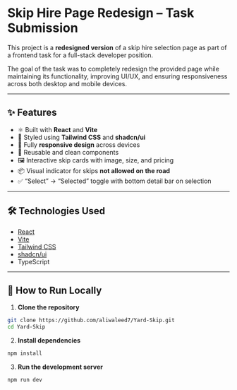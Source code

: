 # Skip Hire Page Redesign – Task Submission

This project is a **redesigned version** of a skip hire selection page as part of a frontend task for a full-stack developer position.

The goal of the task was to completely redesign the provided page while maintaining its functionality, improving UI/UX, and ensuring responsiveness across both desktop and mobile devices.

---

## ✨ Features

- ⚛️ Built with **React** and **Vite**
- 🎨 Styled using **Tailwind CSS** and **shadcn/ui**
- 📱 Fully **responsive design** across devices
- 🧩 Reusable and clean components
- 🖼️ Interactive skip cards with image, size, and pricing
- 📦 Visual indicator for skips **not allowed on the road**
- ✅ “Select” → “Selected” toggle with bottom detail bar on selection

---



## 🛠️ Technologies Used

- [React](https://react.dev/)
- [Vite](https://vitejs.dev/)
- [Tailwind CSS](https://tailwindcss.com/)
- [shadcn/ui](https://ui.shadcn.com/)
- TypeScript

---

## 🧪 How to Run Locally

1. **Clone the repository**

```bash
git clone https://github.com/aliwaleed7/Yard-Skip.git
cd Yard-Skip
```

2. **Install dependencies**

```bash
npm install
```

3. **Run the development server**

```bash
npm run dev
```

 
 

